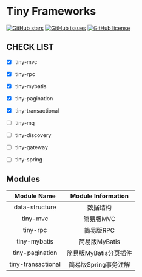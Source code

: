 # Tiny Frameworks


[![GitHub stars](https://img.shields.io/github/stars/byference/tiny-frameworks.svg?style=flat&label=Star)](https://github.com/byference/tiny-frameworks)  [![GitHub issues](https://img.shields.io/github/issues/byference/tiny-frameworks.svg?style=flat&label=issues)](https://github.com/byference/tiny-frameworks/issues)  [![GitHub license](https://img.shields.io/github/license/byference/tiny-frameworks.svg?style=flat&label=license)](https://github.com/byference/tiny-frameworks)





## CHECK LIST

- [x] tiny-mvc
- [x] tiny-rpc
- [x] tiny-mybatis
- [x] tiny-pagination
- [x] tiny-transactional
- [ ] tiny-mq
- [ ] tiny-discovery
- [ ] tiny-gateway
- [ ] tiny-spring




## Modules


|   Module Name   |  Module Information   |
| :-------------: | :-------------------: |
| data-structure  |       数据结构        |
|    tiny-mvc     |       简易版MVC       |
|    tiny-rpc     |       简易版RPC       |
|  tiny-mybatis   |     简易版MyBatis     |
| tiny-pagination | 简易版MyBatis分页插件  |
| tiny-transactional | 简易版Spring事务注解 |



